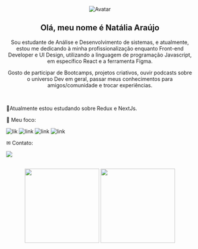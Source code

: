 
<div align="center">
  
![Avatar](https://user-images.githubusercontent.com/81394067/147434627-0228823c-2e1d-4a73-9c8f-01193f9e6f20.png)

  
 ## Olá, meu nome é Natália Araújo 
 
  <p>Sou estudante de Análise e Desenvolvimento de sistemas, e atualmente, estou me dedicando à minha profissionalização enquanto Front-end Developer e UI Design, utilizando a linguagem de programação Javascript, em específico React e a ferramenta Figma.
  
Gosto de participar de Bootcamps, projetos criativos, ouvir podcasts sobre o universo Dev em geral, passar meus conhecimentos para amigos/comunidade e trocar experiências. </p>
</div>

<br>

<p>
  🚀Atualmente estou estudando sobre Redux e NextJs.
</p>

<p align="left">
 🎯 Meu foco:
</p>


![lik](https://img.icons8.com/color/48/000000/javascript--v1.png)
![link](https://img.icons8.com/fluency/48/000000/api.png)
![link](https://img.icons8.com/color/48/000000/typescript.png)
![link](https://img.icons8.com/officel/40/000000/react.png)

<p align="left">
 ✉ Contato:
</p>

<a href="https://www.linkedin.com/in/nat%C3%A1lia/" target="_blank"><img src="https://img.shields.io/badge/LinkedIn-0077B5?style=for-the-badge&logo=linkedin&logoColor=black" target="_blank"></a>


</div>
<br/>
  <div align="center">
    <img height="200em" src="https://github-readme-stats.vercel.app/api?username=nataliaaraujo0&show_icons=true&t&theme=dark"/>
    <img height="200em" src="https://github-readme-stats.vercel.app/api/top-langs/?username=nataliaaraujo0&langs_count=4)](https://github.com/anuraghazra/github-readme-statsCompact&theme=dark"/>


</div>


